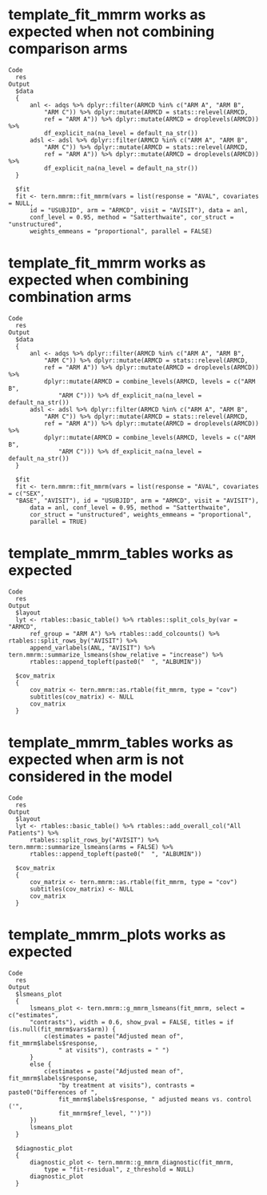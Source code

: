 # template_fit_mmrm works as expected when not combining comparison arms

    Code
      res
    Output
      $data
      {
          anl <- adqs %>% dplyr::filter(ARMCD %in% c("ARM A", "ARM B", 
              "ARM C")) %>% dplyr::mutate(ARMCD = stats::relevel(ARMCD, 
              ref = "ARM A")) %>% dplyr::mutate(ARMCD = droplevels(ARMCD)) %>% 
              df_explicit_na(na_level = default_na_str())
          adsl <- adsl %>% dplyr::filter(ARMCD %in% c("ARM A", "ARM B", 
              "ARM C")) %>% dplyr::mutate(ARMCD = stats::relevel(ARMCD, 
              ref = "ARM A")) %>% dplyr::mutate(ARMCD = droplevels(ARMCD)) %>% 
              df_explicit_na(na_level = default_na_str())
      }
      
      $fit
      fit <- tern.mmrm::fit_mmrm(vars = list(response = "AVAL", covariates = NULL, 
          id = "USUBJID", arm = "ARMCD", visit = "AVISIT"), data = anl, 
          conf_level = 0.95, method = "Satterthwaite", cor_struct = "unstructured", 
          weights_emmeans = "proportional", parallel = FALSE)
      

# template_fit_mmrm works as expected when combining combination arms

    Code
      res
    Output
      $data
      {
          anl <- adqs %>% dplyr::filter(ARMCD %in% c("ARM A", "ARM B", 
              "ARM C")) %>% dplyr::mutate(ARMCD = stats::relevel(ARMCD, 
              ref = "ARM A")) %>% dplyr::mutate(ARMCD = droplevels(ARMCD)) %>% 
              dplyr::mutate(ARMCD = combine_levels(ARMCD, levels = c("ARM B", 
                  "ARM C"))) %>% df_explicit_na(na_level = default_na_str())
          adsl <- adsl %>% dplyr::filter(ARMCD %in% c("ARM A", "ARM B", 
              "ARM C")) %>% dplyr::mutate(ARMCD = stats::relevel(ARMCD, 
              ref = "ARM A")) %>% dplyr::mutate(ARMCD = droplevels(ARMCD)) %>% 
              dplyr::mutate(ARMCD = combine_levels(ARMCD, levels = c("ARM B", 
                  "ARM C"))) %>% df_explicit_na(na_level = default_na_str())
      }
      
      $fit
      fit <- tern.mmrm::fit_mmrm(vars = list(response = "AVAL", covariates = c("SEX", 
      "BASE", "AVISIT"), id = "USUBJID", arm = "ARMCD", visit = "AVISIT"), 
          data = anl, conf_level = 0.95, method = "Satterthwaite", 
          cor_struct = "unstructured", weights_emmeans = "proportional", 
          parallel = TRUE)
      

# template_mmrm_tables works as expected

    Code
      res
    Output
      $layout
      lyt <- rtables::basic_table() %>% rtables::split_cols_by(var = "ARMCD", 
          ref_group = "ARM A") %>% rtables::add_colcounts() %>% rtables::split_rows_by("AVISIT") %>% 
          append_varlabels(ANL, "AVISIT") %>% tern.mmrm::summarize_lsmeans(show_relative = "increase") %>% 
          rtables::append_topleft(paste0("  ", "ALBUMIN"))
      
      $cov_matrix
      {
          cov_matrix <- tern.mmrm::as.rtable(fit_mmrm, type = "cov")
          subtitles(cov_matrix) <- NULL
          cov_matrix
      }
      

# template_mmrm_tables works as expected when arm is not considered in the model

    Code
      res
    Output
      $layout
      lyt <- rtables::basic_table() %>% rtables::add_overall_col("All Patients") %>% 
          rtables::split_rows_by("AVISIT") %>% tern.mmrm::summarize_lsmeans(arms = FALSE) %>% 
          rtables::append_topleft(paste0("  ", "ALBUMIN"))
      
      $cov_matrix
      {
          cov_matrix <- tern.mmrm::as.rtable(fit_mmrm, type = "cov")
          subtitles(cov_matrix) <- NULL
          cov_matrix
      }
      

# template_mmrm_plots works as expected

    Code
      res
    Output
      $lsmeans_plot
      {
          lsmeans_plot <- tern.mmrm::g_mmrm_lsmeans(fit_mmrm, select = c("estimates", 
          "contrasts"), width = 0.6, show_pval = FALSE, titles = if (is.null(fit_mmrm$vars$arm)) {
              c(estimates = paste("Adjusted mean of", fit_mmrm$labels$response, 
                  " at visits"), contrasts = " ")
          }
          else {
              c(estimates = paste("Adjusted mean of", fit_mmrm$labels$response, 
                  "by treatment at visits"), contrasts = paste0("Differences of ", 
                  fit_mmrm$labels$response, " adjusted means vs. control ('", 
                  fit_mmrm$ref_level, "')"))
          })
          lsmeans_plot
      }
      
      $diagnostic_plot
      {
          diagnostic_plot <- tern.mmrm::g_mmrm_diagnostic(fit_mmrm, 
              type = "fit-residual", z_threshold = NULL)
          diagnostic_plot
      }
      


